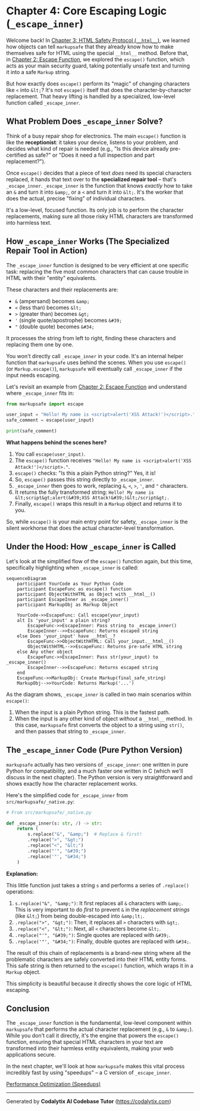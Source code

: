# Chapter 4: Core Escaping Logic (`_escape_inner`)

Welcome back! In [Chapter 3: HTML Safety Protocol (`__html__`)](03_html_safety_protocol_____html_____.md), we learned how objects can tell `markupsafe` that they already know how to make themselves safe for HTML using the special `__html__` method. Before that, in [Chapter 2: Escape Function](02_escape_function_.md), we explored the `escape()` function, which acts as your main security guard, taking potentially unsafe text and turning it into a safe `Markup` string.

But how exactly does `escape()` perform its "magic" of changing characters like `<` into `&lt;`? It's not `escape()` itself that does the character-by-character replacement. That heavy lifting is handled by a specialized, low-level function called `_escape_inner`.

## What Problem Does `_escape_inner` Solve?

Think of a busy repair shop for electronics. The main `escape()` function is like the **receptionist**: it takes your device, listens to your problem, and decides what kind of repair is needed (e.g., "Is this device already pre-certified as safe?" or "Does it need a full inspection and part replacement?").

Once `escape()` decides that a piece of text *does* need its special characters replaced, it hands that text over to the **specialized repair tool** – that's `_escape_inner`. `_escape_inner` is the function that knows *exactly* how to take an `&` and turn it into `&amp;`, or a `<` and turn it into `&lt;`. It's the worker that does the actual, precise "fixing" of individual characters.

It's a low-level, focused function. Its only job is to perform the character replacements, making sure all those risky HTML characters are transformed into harmless text.

## How `_escape_inner` Works (The Specialized Repair Tool in Action)

The `_escape_inner` function is designed to be very efficient at one specific task: replacing the five most common characters that can cause trouble in HTML with their "entity" equivalents.

These characters and their replacements are:

*   `&` (ampersand) becomes `&amp;`
*   `<` (less than) becomes `&lt;`
*   `>` (greater than) becomes `&gt;`
*   `'` (single quote/apostrophe) becomes `&#39;`
*   `"` (double quote) becomes `&#34;`

It processes the string from left to right, finding these characters and replacing them one by one.

You won't directly call `_escape_inner` in your code. It's an internal helper function that `markupsafe` uses behind the scenes. When you use `escape()` (or `Markup.escape()`), `markupsafe` will eventually call `_escape_inner` if the input needs escaping.

Let's revisit an example from [Chapter 2: Escape Function](02_escape_function_.md) and understand where `_escape_inner` fits in:

```python
from markupsafe import escape

user_input = "Hello! My name is <script>alert('XSS Attack!')</script>."
safe_comment = escape(user_input)

print(safe_comment)
```

**What happens behind the scenes here?**

1.  You call `escape(user_input)`.
2.  The `escape()` function receives `"Hello! My name is <script>alert('XSS Attack!')</script>."`.
3.  `escape()` checks: "Is this a plain Python string?" Yes, it is!
4.  So, `escape()` passes this string directly to `_escape_inner`.
5.  `_escape_inner` then goes to work, replacing `&`, `<`, `>`, `'`, and `"` characters.
6.  It returns the fully transformed string: `Hello! My name is &lt;script&gt;alert(&#39;XSS Attack!&#39;)&lt;/script&gt;.`
7.  Finally, `escape()` wraps this result in a `Markup` object and returns it to you.

So, while `escape()` is your main entry point for safety, `_escape_inner` is the silent workhorse that does the actual character-level transformation.

## Under the Hood: How `_escape_inner` is Called

Let's look at the simplified flow of the `escape()` function again, but this time, specifically highlighting when `_escape_inner` is called:

```mermaid
sequenceDiagram
    participant YourCode as Your Python Code
    participant EscapeFunc as escape() function
    participant ObjectWithHTML as Object with __html__()
    participant EscapeInner as _escape_inner()
    participant MarkupObj as Markup Object

    YourCode->>EscapeFunc: Call escape(your_input)
    alt Is 'your_input' a plain string?
        EscapeFunc->>EscapeInner: Pass string to _escape_inner()
        EscapeInner-->>EscapeFunc: Returns escaped string
    else Does 'your_input' have __html__?
        EscapeFunc->>ObjectWithHTML: Call your_input.__html__()
        ObjectWithHTML-->>EscapeFunc: Returns pre-safe HTML string
    else Any other object
        EscapeFunc->>EscapeInner: Pass str(your_input) to _escape_inner()
        EscapeInner-->>EscapeFunc: Returns escaped string
    end
    EscapeFunc->>MarkupObj: Create Markup(final_safe_string)
    MarkupObj-->>YourCode: Returns Markup('...')
```

As the diagram shows, `_escape_inner` is called in two main scenarios within `escape()`:
1.  When the input is a plain Python string. This is the fastest path.
2.  When the input is any other kind of object *without* a `__html__` method. In this case, `markupsafe` first converts the object to a string using `str()`, and then passes that string to `_escape_inner`.

## The `_escape_inner` Code (Pure Python Version)

`markupsafe` actually has two versions of `_escape_inner`: one written in pure Python for compatibility, and a much faster one written in C (which we'll discuss in the next chapter). The Python version is very straightforward and shows exactly how the character replacement works.

Here's the simplified code for `_escape_inner` from `src/markupsafe/_native.py`:

```python
# From src/markupsafe/_native.py

def _escape_inner(s: str, /) -> str:
    return (
        s.replace("&", "&amp;")  # Replace & first!
        .replace(">", "&gt;")
        .replace("<", "&lt;")
        .replace("'", "&#39;")
        .replace('"', "&#34;")
    )
```

**Explanation:**

This little function just takes a string `s` and performs a series of `.replace()` operations:

1.  `s.replace("&", "&amp;")`: It first replaces all `&` characters with `&amp;`. This is very important to do *first* to prevent `&` in the *replacement strings* (like `&lt;`) from being double-escaped into `&amp;lt;`.
2.  `.replace(">", "&gt;")`: Then, it replaces all `>` characters with `&gt;`.
3.  `.replace("<", "&lt;")`: Next, all `<` characters become `&lt;`.
4.  `.replace("'", "&#39;")`: Single quotes are replaced with `&#39;`.
5.  `.replace('"', "&#34;")`: Finally, double quotes are replaced with `&#34;`.

The result of this chain of replacements is a brand-new string where all the problematic characters are safely converted into their HTML entity forms. This safe string is then returned to the `escape()` function, which wraps it in a `Markup` object.

This simplicity is beautiful because it directly shows the core logic of HTML escaping.

## Conclusion

The `_escape_inner` function is the fundamental, low-level component within `markupsafe` that performs the actual character replacement (e.g., `&` to `&amp;`). While you don't call it directly, it's the engine that powers the `escape()` function, ensuring that special HTML characters in your text are transformed into their harmless entity equivalents, making your web applications secure.

In the next chapter, we'll look at how `markupsafe` makes this vital process incredibly fast by using "speedups" – a C version of `_escape_inner`.

[Performance Optimization (Speedups)](05_performance_optimization__speedups__.md)

---

Generated by **Codalytix AI Codebase Tutor**
(https://codalytix.com)
